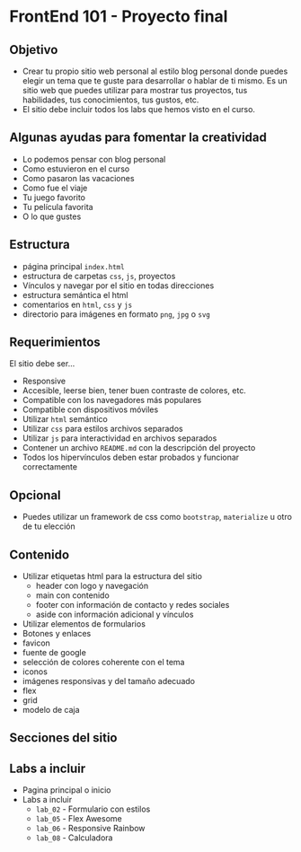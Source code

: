 # FrontEnd 101 - Proyecto final

## Objetivo

- Crear tu propio sitio web personal al estilo blog personal donde puedes elegir un tema que te guste para desarrollar o hablar de ti mismo. Es un sitio web que puedes utilizar para mostrar tus proyectos, tus habilidades, tus conocimientos, tus gustos, etc.
- El sitio debe incluir todos los labs que hemos visto en el curso.

## Algunas ayudas para fomentar la creatividad

- Lo podemos pensar con blog personal
- Como estuvieron en el curso
- Como pasaron las vacaciones
- Como fue el viaje
- Tu juego favorito
- Tu película favorita
- O lo que gustes

## Estructura

- página principal `index.html`
- estructura de carpetas `css`, `js`, proyectos
- Vínculos y navegar por el sitio en todas direcciones
- estructura semántica el html
- comentarios en `html`, `css` y `js`
- directorio para imágenes en formato `png`, `jpg` o `svg`

## Requerimientos

El sitio debe ser...

- Responsive
- Accesible, leerse bien, tener buen contraste de colores, etc.
- Compatible con los navegadores más populares
- Compatible con dispositivos móviles
- Utilizar `html` semántico
- Utilizar `css` para estilos archivos separados
- Utilizar `js` para interactividad en archivos separados
- Contener un archivo `README.md` con la descripción del proyecto
- Todos los hipervínculos deben estar probados y funcionar correctamente

## Opcional

- Puedes utilizar un framework de css como `bootstrap`, `materialize` u otro de tu elección

## Contenido

- Utilizar etiquetas html para la estructura del sitio
  - header con logo y navegación
  - main con contenido
  - footer con información de contacto y redes sociales
  - aside con información adicional y vínculos
- Utilizar elementos de formularios
- Botones y enlaces
- favicon
- fuente de google
- selección de colores coherente con el tema
- iconos
- imágenes responsivas y del tamaño adecuado
- flex
- grid
- modelo de caja

## Secciones del sitio

## Labs a incluir

- Pagina principal o inicio
- Labs a incluir
  - `lab_02` - Formulario con estilos
  - `lab_05` - Flex Awesome
  - `lab_06` - Responsive Rainbow
  - `lab_08` - Calculadora
